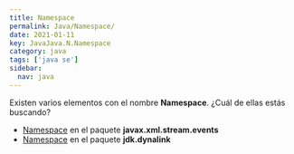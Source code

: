 ```yaml
---
title: Namespace
permalink: Java/Namespace/
date: 2021-01-11
key: JavaJava.N.Namespace
category: java
tags: ['java se']
sidebar: 
  nav: java
---
```


Existen varios elementos con el nombre **Namespace**. ¿Cuál de ellas estás buscando?
<ul>
<li><a href="/Java/Namespace-javax-xml-stream-events/">Namespace</a> en el paquete <strong>javax.xml.stream.events</strong></li>
<li><a href="/Java/Namespace-jdk-dynalink/">Namespace</a> en el paquete <strong>jdk.dynalink</strong></li>
<ul>
